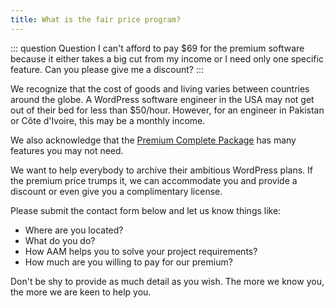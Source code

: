 ```yaml
---
title: What is the fair price program?
---
```


::: question Question
I can't afford to pay $69 for the premium software because it either takes a big cut from my income or I need only one specific feature. Can you please give me a discount?
:::

We recognize that the cost of goods and living varies between countries around the globe. A WordPress software engineer in the USA may not get out of their bed for less than $50/hour. However, for an engineer in Pakistan or Côte d'Ivoire, this may be a monthly income.

We also acknowledge that the [Premium Complete Package](/plugin/premium-complete-package/) has many features you may not need.

We want to help everybody to archive their ambitious WordPress plans. If the premium price trumps it, we can accommodate you and provide a discount or even give you a complimentary license.

Please submit the contact form below and let us know things like:

- Where are you located?
- What do you do?
- How AAM helps you to solve your project requirements?
- How much are you willing to pay for our premium?

Don't be shy to provide as much detail as you wish. The more we know you, the more we are keen to help you.

<ContactForm />